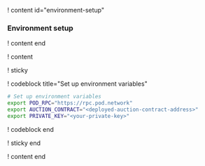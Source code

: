 ! content id="environment-setup"

### Environment setup

! content end

! content

! sticky

! codeblock title="Set up environment variables"

<!-- prettier-ignore -->
```bash
# Set up environment variables
export POD_RPC="https://rpc.pod.network"
export AUCTION_CONTRACT="<deployed-auction-contract-address>"
export PRIVATE_KEY="<your-private-key>"
```

! codeblock end

! sticky end

! content end